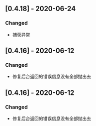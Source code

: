 ## [0.4.18] - 2020-06-24

### Changed

- 捕获异常

## [0.4.16] - 2020-06-12

### Changed

- 修复后台返回的错误信息没有全部抛出去

## [0.4.16] - 2020-06-12

### Changed

- 修复后台返回的错误信息没有全部抛出去
